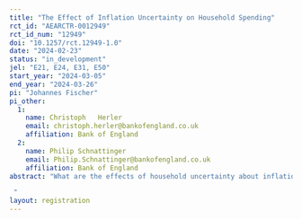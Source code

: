```yaml
---
title: "The Effect of Inflation Uncertainty on Household Spending"
rct_id: "AEARCTR-0012949"
rct_id_num: "12949"
doi: "10.1257/rct.12949-1.0"
date: "2024-02-23"
status: "in_development"
jel: "E21, E24, E31, E50"
start_year: "2024-03-05"
end_year: "2024-03-26"
pi: "Johannes Fischer"
pi_other:
  1:
    name: Christoph   Herler
    email: christoph.herler@bankofengland.co.uk
    affiliation: Bank of England
  2:
    name: Philip Schnattinger
    email: Philip.Schnattinger@bankofengland.co.uk
    affiliation: Bank of England
abstract: "What are the effects of household uncertainty about inflation? We use a household survey where respondents living in the United Kingdom (UK) provide probabilistic inflation expectations to answer this question. We ask respondents to provide us with their prior expectation about inflation uncertainty. Next, we treat a random quarter of the respondents by providing information about inflation rates, inflation uncertainty, or both from the UK survey of professional forecasters. One quarter is the control group. We then ask respondents to update the probability with which they expect future realised inflation rates. Finally, we ask respondents outcome variables of interest such as their expected spending, expected income growth, and inflation expectations and probability of inflation rates in five years. Provided the treatment is effective in changing the households information set, these questions allow us to identify the effect of inflation rate expected by households, and inflation uncertainty, on precautionary savings, income growth expectations, and trust in long-run stable inflation outcomes. 
 "
layout: registration
---
```


